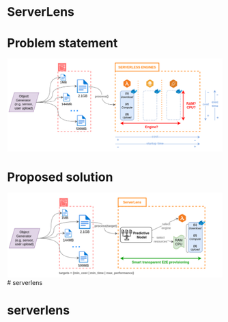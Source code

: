 # ServerLens

# Problem statement
![problem.png](docs/problem.png)

# Proposed solution
![solution.png](docs/solution.png)# serverlens
# serverlens
